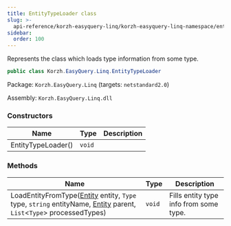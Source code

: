 ```yaml
---
title: EntityTypeLoader class
slug: >-
  api-reference/korzh-easyquery-linq/korzh-easyquery-linq-namespace/entitytypeloader-class
sidebar:
  order: 100
---
```


Represents the class which loads type information from some type.
```csharp
public class Korzh.EasyQuery.Linq.EntityTypeLoader

```
Package: `Korzh.EasyQuery.Linq` (targets: `netstandard2.0`)

Assembly: `Korzh.EasyQuery.Linq.dll`

### Constructors

| Name | Type | Description | 
| --- | --- | --- | 
| EntityTypeLoader() | `void` |  | 


### Methods

| Name | Type | Description | 
| --- | --- | --- | 
| LoadEntityFromType([Entity](/easyquery/docs/api-reference/korzh-easyquery/korzh-easyquery-namespace/entity-class) entity, `Type` type, `string` entityName, [Entity](/easyquery/docs/api-reference/korzh-easyquery/korzh-easyquery-namespace/entity-class) parent, `List`&lt;`Type`&gt; processedTypes) | `void` | Fills entity type info from some type. |
